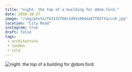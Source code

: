 ```yaml
---
title: "night. the top of a building for @dom.ford."
date: 2016-10-27
image: "/img/photo/fb3132f0dc1d91e9044a67f02ffaccc0.jpg"
location: "City Road"
instagram: true
draft: false
tags:
 - architecture
 - london
 - city
---
```


![night. the top of a building for @dom.ford.](/img/photo/fb3132f0dc1d91e9044a67f02ffaccc0.jpg)
